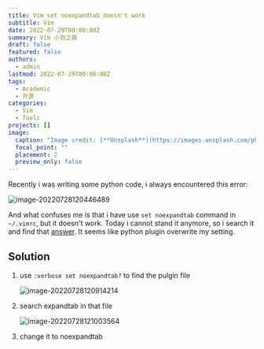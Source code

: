 ```yaml
---
title: Vim set noexpandtab doesn't work
subtitle: Vim
date: 2022-07-29T00:00:00Z
summary: Vim 小白之路
draft: false
featured: false
authors:
  - admin
lastmod: 2022-07-29T00:00:00Z
tags:
  - Academic
  - 开源
categories:
  - Vim
  - Tools
projects: []
image:
  caption: "Image credit: [**Unsplash**](https://images.unsplash.com/photo-1658847133295-1693456b858c?ixlib=rb-1.2.1&ixid=MnwxMjA3fDB8MHxwaG90by1wYWdlfHx8fGVufDB8fHx8&auto=format&fit=crop&w=1171&q=80)"
  focal_point: ""
  placement: 2
  preview_only: false
---
```


Recently i was writing some python code, i always encountered this error:

![image-20220728120446489](/home/hacksang/.config/Typora/typora-user-images/image-20220728120446489.png)

And what confuses me is that i have use ```set noexpandtab``` command in ```~/.vimrc```, but it doesn't work. Today i cannot stand it anymore, so i search it and find that [answer](https://vi.stackexchange.com/questions/13537/why-is-set-noexpandtab-in-my-vimrc-ignored-when-i-open-a-file/13538#13538?newreg=0e319cf574ca4183b1303c18a3ae8fac). It seems like python plugin overwrite my setting.

## Solution

1. use ```:verbose set noexpandtab?``` to find the pulgin file

   ![image-20220728120914214](/home/hacksang/.config/Typora/typora-user-images/image-20220728120914214.png)

2. search expandtab in that file

   ![image-20220728121003564](/home/hacksang/.config/Typora/typora-user-images/image-20220728121003564.png)

3. change it to noexpandtab

   
